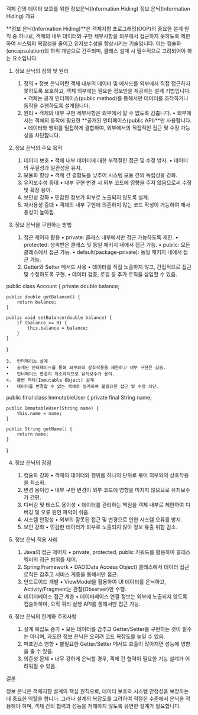 
객체 간의 데이터 보호를 위한 정보은닉(Information Hiding) 
정보 은닉(Information Hiding) 개요

**정보 은닉(Information Hiding)**은 객체지향 프로그래밍(OOP)의 중요한 설계 원칙 중 하나로, 객체의 내부 데이터와 구현 세부사항을 외부에서 접근하지 못하도록 제한하여 시스템의 복잡성을 줄이고 유지보수성을 향상시키는 기술입니다. 이는 캡슐화(encapsulation)의 하위 개념으로 간주되며, 클래스 설계 시 필수적으로 고려되어야 하는 요소입니다.

1. 정보 은닉의 정의 및 원리
	1.	정의
	•	정보 은닉이란 객체 내부의 데이터 및 메서드를 외부에서 직접 접근하지 못하도록 보호하고, 객체 외부에는 필요한 정보만을 제공하는 설계 기법입니다.
	•	객체는 공개 인터페이스(public method)를 통해서만 데이터를 조작하거나 동작을 수행하도록 설계됩니다.
	2.	원리
	•	객체의 내부 구현 세부사항은 외부에서 알 수 없도록 감춥니다.
	•	외부에서는 객체의 동작에 필요한 **공개된 인터페이스(public API)**만 사용합니다.
	•	데이터와 행위를 밀접하게 결합하여, 외부에서의 직접적인 접근 및 수정 가능성을 차단합니다.

2. 정보 은닉의 주요 목적
	1.	데이터 보호
	•	객체 내부 데이터에 대한 부적절한 접근 및 수정 방지.
	•	데이터의 무결성과 일관성을 유지.
	2.	모듈화 향상
	•	객체 간 결합도를 낮추어 시스템 모듈 간의 독립성을 강화.
	3.	유지보수성 증대
	•	내부 구현 변경 시 외부 코드에 영향을 주지 않음으로써 수정 및 확장 용이.
	4.	보안성 강화
	•	민감한 정보가 외부로 노출되지 않도록 설계.
	5.	재사용성 증대
	•	객체의 내부 구현에 의존하지 않는 코드 작성이 가능하여 재사용성이 높아짐.

3. 정보 은닉을 구현하는 방법
	1.	접근 제어자 활용
	•	private: 클래스 내부에서만 접근 가능하도록 제한.
	•	protected: 상속받은 클래스 및 동일 패키지 내에서 접근 가능.
	•	public: 모든 클래스에서 접근 가능.
	•	default(package-private): 동일 패키지 내에서 접근 가능.
	2.	Getter와 Setter 메서드 사용
	•	데이터를 직접 노출하지 않고, 간접적으로 접근 및 수정하도록 구현.
	•	데이터 검증, 로깅 등 추가 로직을 삽입할 수 있음.

public class Account {
    private double balance;

    public double getBalance() {
        return balance;
    }

    public void setBalance(double balance) {
        if (balance >= 0) {
            this.balance = balance;
        }
    }
}


	3.	인터페이스 설계
	•	공개된 인터페이스를 통해 외부와의 상호작용을 제한하고 내부 구현은 감춤.
	•	인터페이스 변경이 최소화되므로 유지보수가 용이.
	4.	불변 객체(Immutable Object) 설계
	•	데이터를 변경할 수 없는 객체로 설계하여 불필요한 접근 및 수정 차단.

public final class ImmutableUser {
    private final String name;

    public ImmutableUser(String name) {
        this.name = name;
    }

    public String getName() {
        return name;
    }
}

4. 정보 은닉의 장점
	1.	캡슐화 강화
	•	객체의 데이터와 행위를 하나의 단위로 묶어 외부와의 상호작용을 최소화.
	2.	변경 용이성
	•	내부 구현 변경이 외부 코드에 영향을 미치지 않으므로 유지보수가 간편.
	3.	디버깅 및 테스트 용이성
	•	데이터를 관리하는 책임을 객체 내부로 제한하여 디버깅 및 오류 원인 파악이 쉬움.
	4.	시스템 안정성
	•	외부의 잘못된 접근 및 변경으로 인한 시스템 오류를 방지.
	5.	보안 강화
	•	민감한 데이터가 외부로 노출되지 않아 정보 유출 위험 감소.

5. 정보 은닉 적용 사례
	1.	Java의 접근 제어자
	•	private, protected, public 키워드를 활용하여 클래스 멤버의 접근 범위를 제어.
	2.	Spring Framework
	•	DAO(Data Access Object) 클래스에서 데이터 접근 로직은 감추고 서비스 계층을 통해서만 접근.
	3.	안드로이드 개발
	•	ViewModel을 활용하여 UI 데이터를 은닉하고, Activity/Fragment는 관찰(Observer)만 수행.
	4.	데이터베이스 접근 계층
	•	데이터베이스 연결 정보는 외부에 노출되지 않도록 캡슐화하며, 오직 쿼리 실행 API를 통해서만 접근 가능.

6. 정보 은닉의 한계와 주의사항
	1.	설계 복잡도 증가
	•	모든 데이터를 감추고 Getter/Setter를 구현하는 것이 필수는 아니며, 과도한 정보 은닉은 오히려 코드 복잡도를 높일 수 있음.
	2.	퍼포먼스 영향
	•	불필요한 Getter/Setter 메서드 호출이 많아지면 성능에 영향을 줄 수 있음.
	3.	의존성 문제
	•	너무 강하게 은닉할 경우, 객체 간 협력이 필요한 기능 설계가 어려워질 수 있음.

결론

정보 은닉은 객체지향 설계의 핵심 원칙으로, 데이터 보호와 시스템 안정성을 보장하는 데 중요한 역할을 합니다. 그러나 설계의 복잡도를 고려하여 적절한 수준에서 은닉을 적용해야 하며, 객체 간의 협력과 성능을 저해하지 않도록 유연한 설계가 필요합니다.